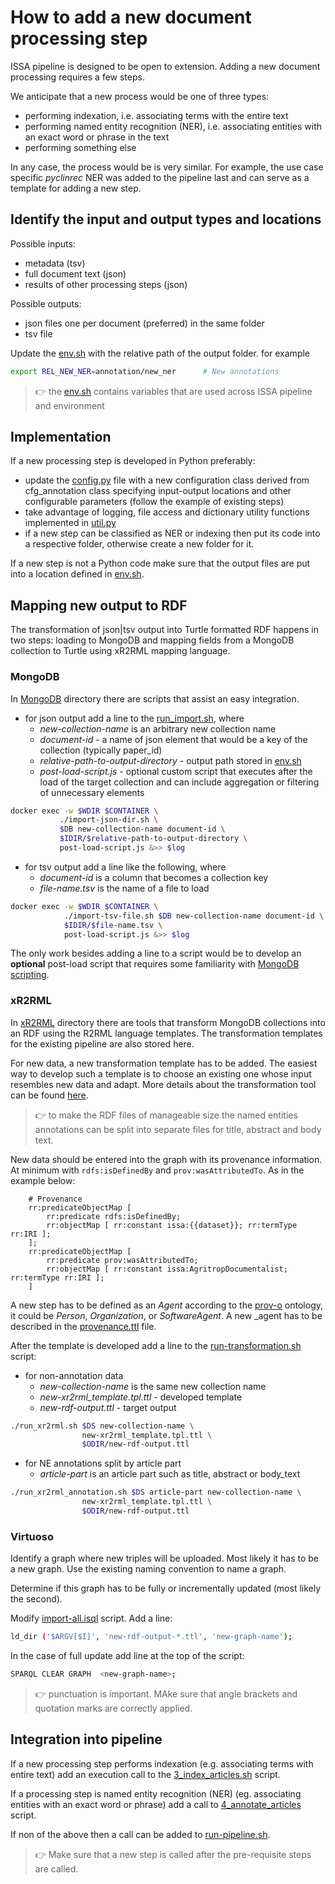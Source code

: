 # How to add a new document processing step

ISSA pipeline is designed to be open to extension. Adding a new document processing requires a few steps.

We anticipate that a new process would be one of three types:

- performing indexation, i.e. associating terms with the entire text
- performing named entity recognition (NER), i.e. associating entities with an exact word or phrase in the text
- performing something else  

In any case, the process would be is very similar. For example, the use case specific  _pyclinrec_ NER was added to the pipeline last and can serve as a template for adding a new step.

## Identify the input and output types and locations

Possible inputs:

- metadata (tsv)
- full document text (json)
- results of other processing steps (json)

Possible outputs:

- json files one per document (preferred) in the same folder
- tsv file

Update the [env.sh](https://github.com/issa-project/issa-pipeline/blob/main/env.sh) with the relative path of the output folder. for example

```bash
export REL_NEW_NER=annotation/new_ner      # New annotations 
```

>:point_right: the  [env.sh](https://github.com/issa-project/issa-pipeline/blob/main/env.sh) contains variables that are used across ISSA pipeline and environment

## Implementation

If a new processing step is developed in Python preferably:

- update the [config.py](https://github.com/issa-project/issa-pipeline/blob/main/pipeline/config.py) file with a new configuration class derived from cfg_annotation class specifying input-output locations and other configurable parameters  (follow the example of existing steps)
- take advantage of logging, file access and dictionary utility functions implemented in [util.py](https://github.com/issa-project/issa-pipeline/blob/main/pipeline/util.py)
- if a new step can be classified as NER or indexing then put its code into a respective folder, otherwise create a new folder for it.

If a new step is not a Python code make sure that the output files are put into a location defined in [env.sh](https://github.com/issa-project/issa-pipeline/blob/main/env.sh).

## Mapping new output to RDF

The transformation of json|tsv output into Turtle formatted RDF happens in two steps: loading to MongoDB and mapping fields from a MongoDB collection to Turtle using xR2RML mapping language.

### MongoDB

In [MongoDB](./morph-xr2rml/mongo/) directory there are scripts that assist an easy integration.

- for json output add a line to the [run_import.sh](https://github.com/issa-project/issa-pipeline/blob/main/pipeline/mongo/run-import.sh), where
  - _new-collection-name_ is an arbitrary new collection name
  - _document-id_ - a name of json element that would be a key of the collection (typically paper_id)
  - _relative-path-to-output-directory_ - output path stored in [env.sh](https://github.com/issa-project/issa-pipeline/blob/main/env.sh)
  - _post-load-script.js_ - optional custom script that executes after the load of the target collection and can include aggregation or filtering of unnecessary elements

```bash
docker exec -w $WDIR $CONTAINER \
           ./import-json-dir.sh \
           $DB new-collection-name document-id \
           $IDIR/$relative-path-to-output-directory \
           post-load-script.js &>> $log

```

- for tsv output add a line like the following, where
  - _document-id_ is a column that becomes a collection key
  - _file-name.tsv_ is the name of a file to load

```bash
docker exec -w $WDIR $CONTAINER \
            ./import-tsv-file.sh $DB new-collection-name document-id \
            $IDIR/$file-name.tsv \
            post-load-script.js &>> $log
```

The only work besides adding a line to a script would be to develop an __optional__ post-load script that requires some familiarity with [MongoDB scripting](https://www.mongodb.com/docs/mongodb-shell/write-scripts/).

### xR2RML

In [xR2RML](https://github.com/issa-project/issa-pipeline/tree/main/pipeline/xR2RML) directory there are tools that transform MongoDB collections into an RDF using the R2RML language templates. The transformation templates for the existing pipeline are also stored here.

For new data, a new transformation template has to be added. The easiest way to develop such a template is to choose an existing one whose input resembles new data and adapt. More details about the transformation tool can be found [here](https://github.com/issa-project/issa-pipeline/tree/main/pipeline/xR2RML).

>:point_right: to make the RDF files of manageable size the named entities annotations can be split into separate files for title, abstract and body text.

New data should be entered into the graph with its provenance information. At minimum with `rdfs:isDefinedBy` and `prov:wasAttributedTo`. As in the example below:

```Turtle
    # Provenance
    rr:predicateObjectMap [
        rr:predicate rdfs:isDefinedBy;
        rr:objectMap [ rr:constant issa:{{dataset}}; rr:termType rr:IRI ];
    ];
    rr:predicateObjectMap [
        rr:predicate prov:wasAttributedTo;
        rr:objectMap [ rr:constant issa:AgritropDocumentalist; rr:termType rr:IRI ];
    ]
```

A new step has to be defined as an _Agent_ according to the [prov-o](https://www.w3.org/TR/prov-o/) ontology, it could be _Person_, _Organization_, or _SoftwareAgent_. A new _agent has to be described in the [provenance.ttl](https://github.com/issa-project/issa-pipeline/blob/main/dataset/provenance.ttl) file.

After the template is developed add a line to the [run-transformation.sh](https://github.com/issa-project/issa-pipeline/blob/main/pipeline/xR2RML/run-transformation.sh) script:

- for non-annotation data
  - _new-collection-name_ is the same new collection name
  - _new-xr2rml_template.tpl.ttl_ - developed template
  - _new-rdf-output.ttl_ - target output

```bash
./run_xr2rml.sh $DS new-collection-name \
                new-xr2rml_template.tpl.ttl \
                $ODIR/new-rdf-output.ttl
```

- for NE annotations split by article part
  - _article-part_ is an article part such as title, abstract or body_text

```bash
./run_xr2rml_annotation.sh $DS article-part new-collection-name \
                new-xr2rml_template.tpl.ttl \
                $ODIR/new-rdf-output.ttl
```

### Virtuoso

Identify a graph where new triples will be uploaded. Most likely it has to be a new graph. Use the existing naming convention to name a graph.

Determine if this graph has to be fully or incrementally updated (most likely the second).

Modify [import-all.isql](https://github.com/issa-project/issa-pipeline/blob/main/pipeline/virtuoso/import-all.isql) script. Add a line:

```bash
ld_dir ('$ARGV[$I]', 'new-rdf-output-*.ttl', 'new-graph-name');
```

In the case of full update add line at the top of the script:

```bash
SPARQL CLEAR GRAPH  <new-graph-name>;
```

>:point_right: punctuation is important. MAke sure that angle brackets and quotation marks are correctly applied.

## Integration into pipeline

If a new processing step performs indexation (e.g. associating terms with entire text) add an execution call to the [3_index_articles.sh](https://github.com/issa-project/issa-pipeline/blob/main/pipeline/3_index_articles.sh) script.

If a processing step is named entity recognition (NER) (eg. associating entities with an exact word or phrase) add a call to [4_annotate_articles](https://github.com/issa-project/issa-pipeline/blob/main/pipeline/4_annotate_articles.sh) script.

If non of the above  then a call can be added to [run-pipeline.sh](https://github.com/issa-project/issa-pipeline/blob/main/pipeline/run-pipeline.sh).

>:point_right: Make sure that a new step is called after the pre-requisite steps are called.

